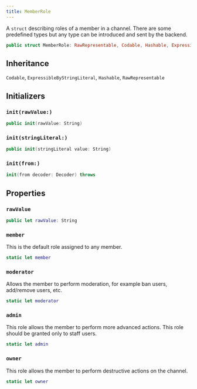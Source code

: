 ```yaml
---
title: MemberRole
---
```


A  `struct` describing roles of a member in a channel.
There are some predefined types but any type can be introduced and sent by the backend.

``` swift
public struct MemberRole: RawRepresentable, Codable, Hashable, ExpressibleByStringLiteral 
```

## Inheritance

`Codable`, `ExpressibleByStringLiteral`, `Hashable`, `RawRepresentable`

## Initializers

### `init(rawValue:)`

``` swift
public init(rawValue: String) 
```

### `init(stringLiteral:)`

``` swift
public init(stringLiteral value: String) 
```

### `init(from:)`

``` swift
init(from decoder: Decoder) throws 
```

## Properties

### `rawValue`

``` swift
public let rawValue: String
```

### `member`

This is the default role assigned to any member.

``` swift
static let member 
```

### `moderator`

Allows the member to perform moderation, for example ban users, add/remove users, etc.

``` swift
static let moderator 
```

### `admin`

This role allows the member to perform more advanced actions. This role should be granted only to staff users.

``` swift
static let admin 
```

### `owner`

This role allows the member to perform destructive actions on the channel.

``` swift
static let owner 
```
